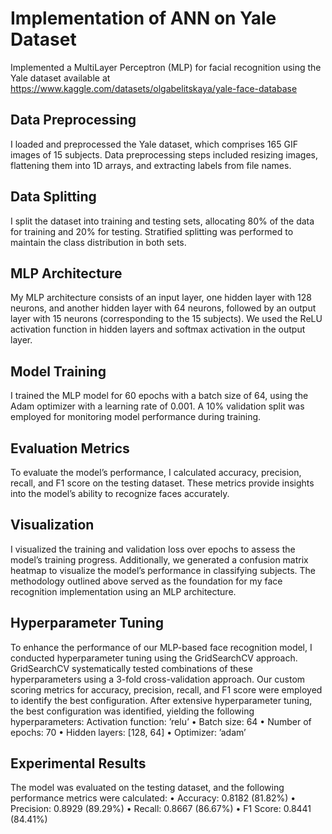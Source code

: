 # Implementation of ANN on Yale Dataset

Implemented a MultiLayer Perceptron (MLP) for facial recognition using the Yale dataset available at https://www.kaggle.com/datasets/olgabelitskaya/yale-face-database

## Data Preprocessing
I loaded and preprocessed the Yale dataset, which comprises 165 GIF images of 15 subjects. Data preprocessing steps included resizing images, flattening them into 1D arrays, and extracting labels from file names.

## Data Splitting
I split the dataset into training and testing sets, allocating 80% of the data for training and 20% for testing. Stratified splitting was performed to maintain the class distribution in both sets.

## MLP Architecture
My MLP architecture consists of an input layer, one hidden layer with 128 neurons, and another hidden layer with 64 neurons, followed by an output layer with
15 neurons (corresponding to the 15 subjects). We used the ReLU activation function in hidden layers and softmax activation in the output layer.

## Model Training
I trained the MLP model for 60 epochs with a batch size of 64, using the Adam optimizer with a learning rate of 0.001. A 10% validation split was employed for monitoring model performance during training.

## Evaluation Metrics
To evaluate the model’s performance, I calculated accuracy, precision, recall, and F1 score on the testing dataset. These metrics provide insights into the model’s ability to recognize faces accurately.

## Visualization
I visualized the training and validation loss over epochs to assess the model’s training progress. Additionally, we generated a confusion matrix heatmap to visualize the model’s performance in classifying subjects. The methodology outlined above served as the foundation for my face recognition implementation using an MLP architecture.

## Hyperparameter Tuning
To enhance the performance of our MLP-based face recognition model, I conducted hyperparameter tuning using the GridSearchCV approach. GridSearchCV systematically tested combinations of these hyperparameters
using a 3-fold cross-validation approach. Our custom scoring metrics for accuracy, precision, recall, and F1 score were employed to identify the best configuration. After extensive hyperparameter tuning, the best configuration was
identified, yielding the following hyperparameters:
Activation function: ’relu’
• Batch size: 64
• Number of epochs: 70
• Hidden layers: [128, 64]
• Optimizer: ’adam’

## Experimental Results
The model was evaluated on the testing dataset, and the following performance metrics were calculated:
• Accuracy: 0.8182 (81.82%)
• Precision: 0.8929 (89.29%)
• Recall: 0.8667 (86.67%)
• F1 Score: 0.8441 (84.41%)


